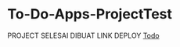 # To-Do-Apps-ProjectTest
PROJECT SELESAI DIBUAT LINK DEPLOY <a href="https://to-do-apps-project-test.vercel.app/">Todo</a>

